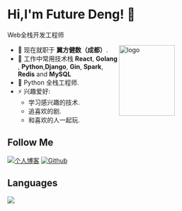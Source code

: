 <!--
**duktig666/duktig666** is a ✨ _special_ ✨ repository because its `README.md` (this file) appears on your GitHub profile.

Here are some ideas to get you started:

- 🔭 I’m currently working on ...
- 🌱 I’m currently learning ...
- 👯 I’m looking to collaborate on ...
- 🤔 I’m looking for help with ...
- 💬 Ask me about ...
- 📫 How to reach me: ...
- 😄 Pronouns: ...
- ⚡ Fun fact: ...

-->



# Hi,I'm Future Deng! 👋
Web全栈开发工程师

<img src="https://github-readme-stats.vercel.app/api?username=FutureSenzhong&show_icons=true&theme=vue" alt="logo" height="160" align="right" width="50%" />

- 🔭 现在就职于 **翼方健数（成都）**.
- 🌱 工作中常用技术栈 **React**, **Golang** , **Python**,**Django**, **Gin**, **Spark**, **Redis** and **MySQL**
- 💬 Python 全栈工程师.
- ⚡ 兴趣爱好: 
  - 学习感兴趣的技术.
  - 追喜欢的剧.
  - 和喜欢的人一起玩.

## Follow Me
[![个人博客](https://img.shields.io/badge/-个人博客（pyeden.com）-c14438?style=flat-square&logo=B&logoColor=white)](https://www.pyeden.com/)
[![Github](https://img.shields.io/github/followers/FutureSenzhong?label=Github&style=social)](https://github.com/FutureSenzhong)

## Languages
<a href="https://github.com/FutureSenzhong">
  <img src="https://github-readme-stats.vercel.app/api/top-langs/?username=FutureSenzhong&theme=vue" />
</a>
